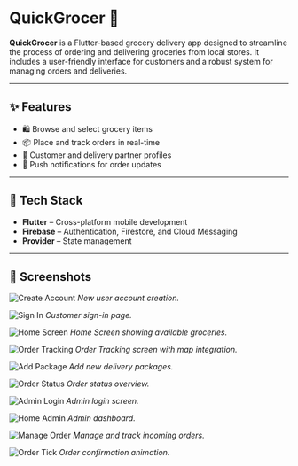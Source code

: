 # QuickGrocer 🛒

**QuickGrocer** is a Flutter-based grocery delivery app designed to streamline the process of ordering and delivering groceries from local stores. It includes a user-friendly interface for customers and a robust system for managing orders and deliveries.

---

## ✨ Features

- 🛍️ Browse and select grocery items
- 📦 Place and track orders in real-time
- 👤 Customer and delivery partner profiles
- 🔔 Push notifications for order updates

---

## 🚀 Tech Stack

- **Flutter** – Cross-platform mobile development
- **Firebase** – Authentication, Firestore, and Cloud Messaging
- **Provider** – State management

---

## 📸 Screenshots

![Create Account](Screenshots/Create_Account.png)
*New user account creation.*

![Sign In](Screenshots/SignIn.png)
*Customer sign-in page.*

![Home Screen](Screenshots/Home.png)
*Home Screen showing available groceries.*

![Order Tracking](Screenshots/Order.png)
*Order Tracking screen with map integration.*

![Add Package](Screenshots/add_package.png)
*Add new delivery packages.*

![Order Status](Screenshots/order_status.png)
*Order status overview.*

![Admin Login](Screenshots/Admin_login.png)
*Admin login screen.*

![Home Admin](Screenshots/Home_admin.png)
*Admin dashboard.*

![Manage Order](Screenshots/manage_order.png)
*Manage and track incoming orders.*

![Order Tick](Screenshots/Order_Tick.png)
*Order confirmation animation.*


